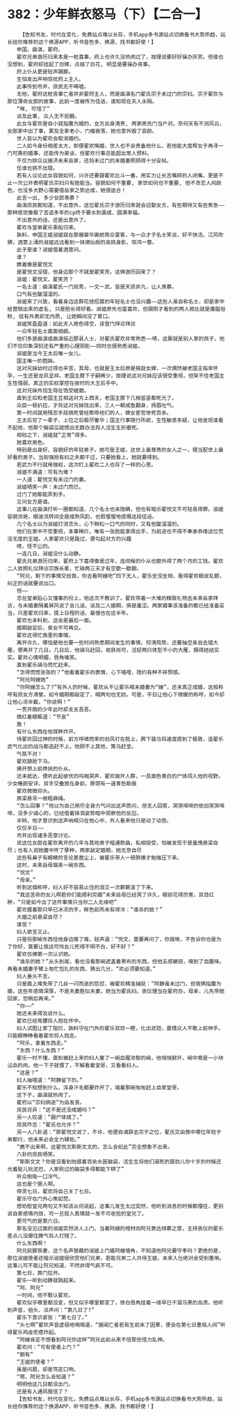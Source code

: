 # 382：少年鲜衣怒马（下）【二合一】
        【告知书友，时代在变化，免费站点难以长存，手机app多书源站点切换看书大势所趋，站长给你推荐的这个换源APP，听书音色多、换源、找书都好使！】
       申国，曲滇，翟府。
       翟欢兄弟游历归来本是一桩喜事，府上也许久没热闹过了，按理说要好好操办庆贺。但谁也没想到，翟府却挂起了白幛，点缀了白花, 明显是要操办丧事。
       府上仆从更是轻声蹑脚。
       生怕发出声响惊扰府上主人。
       此事传到市井，庶民无不唏嘘。
       无他，翟府这桩丧事亡者并非翟府主人，而是曲滇名门翟氏宗子未过门的宗妇。宗子翟欢与那位薄命女郎的故事，此前一度被传为佳话，谁知现在天人永隔。
       “唉, 可惜了”
       谈及此事, 众人无不扼腕。
       此女与翟欢是自小就指腹为婚的，女方出身清贵, 两家原先门当户对。奈何天有不测风云，女郎家中出了事，累及全家老小，门楣衰落，她也意外毁了容颜。
       世人皆以为翟欢会取消婚约。
       二人如今身份相差太大，即便翟欢悔婚，世人也不会责备他什么，若他能大度帮女子再寻一门可靠的婚事，还能传为美谈，但翟欢行事总能超出常人预料。
       不仅力排众议接济未来岳家，还将未过门的未婚妻照顾得十分妥帖。
       任谁也挑不出错。
       若有人议论此女容貌如何，兴许还要跟翟欢比斗一番，用实力让长舌嘴碎的人闭嘴，更是不止一次公开表明翟氏宗妇只有她能当。容貌如何不重要, 家世如何也不重要, 他不贪恋人间颜色，也没多大野心需要借岳家之势达成，她很适合！
       此言一出, 多少女郎羡慕？
       曲滇庶民都知道，不出意外，这位翟氏宗子游历归来就会迎娶女方，有些期待又有些焦急——那种感觉像极了苦追多年的cp终于要水到渠成、圆满幸福。
       不出意外的话，还是出意外了。
       翟欢与堂弟翟乐乘船归来。
       孰料，申国王姬淑姬就在那艘豪华画舫聚众宴客，与一众才子名士笑谈，好不快活。江风吹拂，酒意上涌的淑姬远远看到一抹谪仙般的高挑身影，惊鸿一瞥。
       此子是谁？淑姬借着酒意问。
       谁？
       瞧着像是翟悦文
       是翟悦文没错，他身边那个不就是翟笑芳。这俩游历回来了？
       淑姬：翟悦文，翟笑芳？
       一名士道：曲滇翟氏一门双秀，一文一武，皆是天资非凡，让人羡慕。
       口气有些酸溜溜的。
       淑姬来了兴致，看着身边这群花枝招展的年轻名士也没兴趣——这些人虽自称名士，却是家中给营销出来的虚名, 只是脸长得好看。淑姬原先也蛮喜欢，但跟刚才看到的两人相比就是庸脂俗粉, 徒有外表却无内质, 让她瞬间没了胃口。
       淑姬笑盈盈道：如此天人绝色得空，该登门拜访拜访
       一众年轻名士面面相觑。
       他们多是曲滇或曲滇临近郡县人士，对翟氏翟欢非常熟悉——啧，这厮就是别人家的孩子，他们不仅印象深刻还有严重的心理阴影——同时也很熟悉淑姬。
       淑姬是当今王太后唯一女儿。
       国主唯一的胞妹。
       这对兄妹幼时过得也辛苦，其母，也就是王太后原是掖庭女婢，一次偶然被老国主临幸怀孕，一生还是龙凤呈祥。老国主膝下子嗣稀少，按理说这对兄妹应该很受重视，但架不住老国主生性懦弱，真正的实权掌控在彼时的大王后手中。
       这对兄妹外加生母在饱受磋磨。
       直到王后和老国主互相送对方上西天，老国主膝下几根苗苗都死光了。
       众臣一顿扒拉，才将这对兄妹找出来，三人一朝咸鱼翻身，扬眉吐气。
       第一时间就用残忍手段搞死曾经欺辱他们的人，婢女宦官惨死百余。
       王太后穷了一辈子，上位之后极尽奢华；国主行事随行所欲，生性敏感多疑，让他发现谁看不起他，他那个脑袋瓜就想出无数办法将人活生生折磨死。
       相较之下，淑姬就“正常”得多。
       她喜欢男色。
       特别是出身好、容貌好的年轻男子。她可是王姬，这世上最尊贵的女人之一，理当配世上最好看的男子。当街强抢有妇之夫都干过，只要她看上，她就要得到。
       若武力不行就用强权，这次盯上翟欢二人也存了一样的心思。
       淑姬不满道：可有为难？
       一人道：翟悦文有未过门的妻。
       淑姬哂笑一声：未过门而已。
       过门了她都能弄到手。
       又问女方是谁。
       这事儿在曲滇打听一圈都知道，几个名士也未隐瞒，但也有暗示翟悦文不可轻易得罪。淑姬容貌浓艳，眼波流转间全是成熟风韵，也假惺惺地感慨这段佳话。
       几个名士以为淑姬打消念头，心下稍松一口气的同时，又有些酸溜溜的。
       他们在家中不受重视，本事稀烂，唯有一张脸能拿得出手，为前途也不得不奉承恭维这位荒淫无度的王姬。人家翟欢只是路过，便勾起对方的兴趣
       啧，怪不公的。
       一连几日，淑姬没什么动静。
       翟氏兄弟游历归来，翟府上下喜得像是过年，连伺候的仆从也额外得了两个月的工钱。翟欢二人依照礼仪拜访宗族长辈，忙碌两三天才有空歇一歇脚。
       “阿兄，剩下的事情交给我，你去看阿嫂吧”四下无人，翟乐坐没坐相，看得翟欢眼皮乱颤，纠正的话就要说出口。
       但——
       念在堂弟贴心又懂事的份上，他这次不教训了。翟欢带着一大堆的精致礼物去未来岳家拜访，与未婚妻隔着屏风说了会儿话，谈及二人婚期，俱是羞涩。两家婚事该准备的都已经准备妥当，只差翟欢归来，提上日程的话，最慢也在这半年。
       翟欢也未料到，这会是最后一面。
       婚期敲定后，男女不可再见。
       翟欢还得忙族里的事情。
       离开许久，哪怕是他也要一些时间熟悉期间发生的事情，捋清局势，还要抽空亲自去猎大雁，便离开了几日。几日后，他骑马赶回，收获尚可，活捉两只体型不小的大雁，捆得结结实实。翟欢心情明媚，唇角噙笑。
       直到翟乐骑马慌忙赶来。
       “怎得慌慌张张的？”他看着翟乐的表情，心下咯噔，隐约有种不祥预感。
       “阿兄阿嫂她”
       “你阿嫂怎么了?”有外人的时候，翟欢从不让翟乐喊未婚妻为“嫂”，还未真正成婚，这般称呼有损女方清誉。如今婚期都敲定了，喊两句也无妨。可是，平日让他心下微暖的称呼，如今却让他心凉半截，“你说啊！”
       一贯开朗的少年此时却支支吾吾。
       微红着眼眶道：“节哀”
       轰！
       有什么东西在他耳畔炸开。
       待翟欢回过神的时候，前方呼啸而来的劲风打在脸上，胯下骏马将速度提到了极致，连翟乐武气化出的战马都追赶不上。他顾不上其他，策马赶至。
       气氛不对！
       翟欢踉跄下马。
       拂开想上前搀扶的仆从。
       还未抵达，便听此起彼伏的呜咽哭声，翟欢拨开人群，一具面色青白的尸体闯入他的视野。少女睡颜安详，双手交叠放在身前，脖颈有一道青色勒痕
       翟欢微微仰头。
       房梁悬吊一根粗麻绳。
       “怎么回事？”他以为自己用尽全身力气问出这声质问，但无人回答，哭哭啼啼的依旧哭哭啼啼，没多少诚心的，已经借着抹泪姿势暗中观察他的反应。
       半晌，他才意识到这声呐喊只在他心中，外人看来他只是动了动唇。
       仅仅半日——
       市井出现诸多恶意讨论。
       说这位女郎在翟欢离开的几年与其他男子暗通款曲，私相授受，怕被发现于是羞愧悬梁自尽；也有人说她腹中怀了孽种，两家敲定婚期，她无奈自尽
       这些有鼻子有眼睛的言论甚嚣尘上，被翟乐带人一顿胖揍才勉强压下来。
       这时，未来岳母端来一碗东西。
       “悦文”
       “母亲。”
       听到这個称呼，妇人好不容易止住的泪又一次簌簌滚了下来。
       “我这苦命的女儿啊若你们能顺利完婚”未来岳母已经哭了许久，眼前花得厉害，双目红肿，“只是如今出了这件事情只当你二人无缘吧”
       翟欢握着那只早已冰凉的手，眸色前所未有得冷：“谁杀的她？”
       大婚之前悬梁自尽？
       谁信？
       妇人欲言又止。
       只是将那碗东西往他身边推了推，轻声道：“悦文，莫要再问了，你就唉，不告诉你也是为了你好，莫要让我这可怜女儿死得不明不白，好不好？”
       翟欢仿佛第一次认识她。
       “谁杀的她？”从头到尾，看也没看那碗遮盖着黑布的东西，但他五感敏锐，嗅到了血腥味。再看未婚妻手臂上匆忙包扎的东西，猜出几分，“欢必须要知道。”
       妇人垂头不言。
       只是面上难免带了几丝一闪而逝的怨怼，被翟欢精准捕捉：“阿静虽未过门，但我俩指腹为婚，这些年感情深厚，不是夫妻胜似夫妻，她当为翟氏妇。丧仪理当在翟府办，母亲，儿先带她回家，您稍后再来。”
       “你——”
       她还未来得及说什么。
       翟欢已经弯腰将人抱在怀中。
       妇人试图让家丁阻拦，孰料守在门外的翟乐双目一瞪，化出武铠，震慑众人不敢上前伸手。只能眼睁睁看着翟欢将人抱走。
       “阿乐，拿着东西走。”
       “东西？什么东西？”
       翟乐一时不懂，直到被赶上来的妇人塞了一碗血腥浓郁的碗，他悄悄掀开，碗中竟是一小块沾血的肉。他一下子就懵了，不解看着堂哥，又看看妇人。
       “这是？”
       妇人抽噎道：“阿静留下的。”
       翟乐不知想到什么，浑身汗毛都要炸开了，端着那碗匆匆赶上自家堂哥。
       这下子，曲滇就热闹了。
       翟府以“宗妇病逝”为由发丧。
       庶民诧异：“这不是还没成婚吗？”
       另一人叹道：“跟尸体成了。”
       庶民咋舌：“翟氏也允许？”
       另一人八卦道：“那翟悦文说了，不许，他便自请辞去宗子之位，翟氏交由族中哪位年轻子弟都行，他未来必会全力辅佐。”
       “瞧不出来啊，这翟悦文斯斯文文的，怎么会如此”完全想象不出来。
       八卦的庶民哂笑。
       “斯斯文文？你是没看到他摁着百余水匪脑袋，活生生将他们溺死的狠劲儿你十岁的时候还光着腚儿玩泥巴，人家砍过的脑袋多得都能下棋了”
       听众倒吸一口冷气。
       这也是个狠人啊。
       停灵七日，翟欢将自己关了七日。
       翟乐守在门外心焦如焚。
       想劝慰堂兄两句又不知该从何说起，这事儿发生太过突然，他听到消息的时候都懵住，更别说自家感情内敛，可一旦投入真情就一发不可收拾的堂兄了。
       更可气的是第六日。
       那名没见过面的淑姬突然派人上门，当着阿嫂的棺材向阿兄表达倾慕之意，主持丧仪的翟乐差点儿没绷住脾气将人打残了。
       什么东西啊！
       阿兄前脚丧妻，这个名声狼藉的淑姬上门撬阿嫂墙角，不知道他阿兄要守孝吗？更绝的是，那位淑姬使者还暗示淑姬很欣赏他们兄弟，若能兄弟二人共侍王姬，未来入仕绝对会受到重用。这事儿可不能让阿兄知道，不然非得气疯不可。
       第七日，房门拉开。
       翟乐一听到动静就跳起来。
       “阿、阿兄”
       一时间，他不敢认翟欢。
       翟欢似乎哪里都没变，但又似乎哪里都变了，惨白唇角挂着一缕早已干涸乌黑的血渍。他听到声音，扭头，淡声问：“第几日了?”
       翟乐下意识紧张：“第七日了。”
       “头七啊”翟欢声音虚弱地喃喃道，“据闻亡者若有生前未了因果，便会在第七日重临人间”听得翟乐鸡皮疙瘩炸起。
       “阿嫂肯定不想看到阿兄你这样”阿兄此前从来不信那些怪力乱神。
       翟欢问：“可有使者上门？”
       “额有”
       “王姬的使者？”
       虽是问题，却是笃定口吻。
       “嗯，阿兄怎么会知道？”
       明明他这几日都没出门。
       还是有人通风报信了？
       【告知书友，时代在变化，免费站点难以长存，手机app多书源站点切换看书大势所趋，站长给你推荐的这个换源APP，听书音色多、换源、找书都好使！】